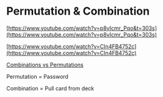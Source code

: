 # Permutation & Combination

[https://www.youtube.com/watch?v=p8vIcmr_Pqo&t=303s](https://www.youtube.com/watch?v=p8vIcmr_Pqo&t=303s)

[https://www.youtube.com/watch?v=CIn4FB4752c](https://www.youtube.com/watch?v=CIn4FB4752c)

[Combinations vs Permutations](https://medium.com/i-math/combinations-permutations-fa7ac680f0ac)

Permutation = Password

Combination = Pull card from deck